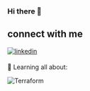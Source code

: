 ### Hi there 👋




## connect with me 

<a href="https://www.linkedin.com/in/balvish/" target="_blank">
<img src=https://img.shields.io/badge/linkedin-%231E77B5.svg?&style=for-the-badge&logo=linkedin&logoColor=white alt=linkedin style="margin-bottom: 5px;" />
</a>

 
🌱 Learning all about:

![Terraform](https://img.shields.io/badge/Terraform-7B42BC.svg?style=for-the-badge&logo=Terraform&logoColor=white) 
